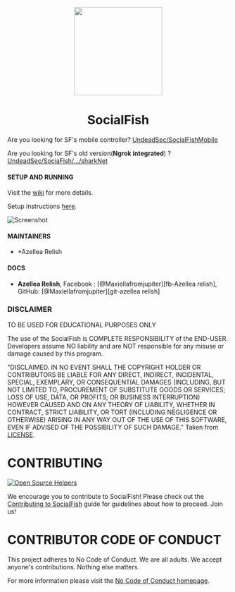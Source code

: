 <p align="center">
  <img src="https://raw.githubusercontent.com/UndeadSec/SocialFishMobile/master/content/logo.png" width="200"/>
</a></p>
<h1 align="center">SocialFish</h1>

Are you looking for SF's mobile controller? [UndeadSec/SocialFishMobile][sf-mobile]

Are you looking for SF's old version(**Ngrok integrated**) ? [UndeadSec/SociaFish/.../sharkNet][sf-sharknet] 
#### SETUP AND RUNNING

Visit the [wiki](<https://github.com/UndeadSec/SocialFish/wiki>) for more details.

Setup instructions [here](<https://github.com/UndeadSec/SocialFish/wiki/Setting-Up-SocialFish>).

![Screenshot](https://raw.githubusercontent.com/UndeadSec/SocialFishMobile/master/content/screen.png)

#### MAINTAINERS
- *Azellea Relish
#### DOCS
- **Azellea Relish**, Facebook : [@Maxiellafromjupiter][fb-Azellea relish], GitHub: [@Maxiellafromjupiter][git-azellea relish]

### DISCLAIMER

TO BE USED FOR EDUCATIONAL PURPOSES ONLY

The use of the SocialFish is COMPLETE RESPONSIBILITY of the END-USER. Developers assume NO liability and are NOT responsible for any misuse or damage caused by this program.

"DISCLAIMED. IN NO EVENT SHALL THE COPYRIGHT HOLDER OR CONTRIBUTORS BE LIABLE
FOR ANY DIRECT, INDIRECT, INCIDENTAL, SPECIAL, EXEMPLARY, OR CONSEQUENTIAL
DAMAGES (INCLUDING, BUT NOT LIMITED TO, PROCUREMENT OF SUBSTITUTE GOODS OR
SERVICES; LOSS OF USE, DATA, OR PROFITS; OR BUSINESS INTERRUPTION) HOWEVER
CAUSED AND ON ANY THEORY OF LIABILITY, WHETHER IN CONTRACT, STRICT LIABILITY,
OR TORT (INCLUDING NEGLIGENCE OR OTHERWISE) ARISING IN ANY WAY OUT OF THE USE
OF THIS SOFTWARE, EVEN IF ADVISED OF THE POSSIBILITY OF SUCH DAMAGE."
Taken from [LICENSE](LICENSE).

# CONTRIBUTING
[![Open Source Helpers](https://www.codetriage.com/undeadsec/socialfish/badges/users.svg)](https://www.codetriage.com/undeadsec/socialfish)

We encourage you to contribute to SocialFish! Please check out the [Contributing to SocialFish](https://github.com/UndeadSec/SocialFish/blob/master/CONTIBUTING.md) guide for guidelines about how to proceed. Join us!

# CONTRIBUTOR CODE OF CONDUCT

This project adheres to No Code of Conduct. We are all adults. We accept anyone's contributions. Nothing else matters.

For more information please visit the [No Code of Conduct homepage](https://github.com/domgetter/NCoC).

[//]: # (links references)

[tw-alisson]: <https://twitter.com/A1S0N_>
[git-alisson]: <https://github.com/A1S0N>
[tw-drink]: <https://twitter.com/Dr1nkOrdi3>
[git-drink]: <https://github.com/dr1nk0rdi3>
[sf-mobile]: <https://github.com/UndeadSec/SocialFishMobile>
[git-tiago]: <https://github.com/tiagorlampert>
[git-fernando]: <https://github.com/ErvalhouS>
[tw-fernando]: <https://twitter.com/ErvalhouS>
[sf-sharknet]: <https://github.com/UndeadSec/SocialFish/releases/tag/sharkNet>
